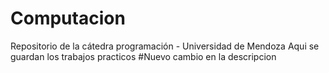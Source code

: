 # Computacion
Repositorio de la cátedra programación - Universidad de Mendoza
Aqui se guardan los trabajos practicos
#Nuevo cambio en la descripcion
